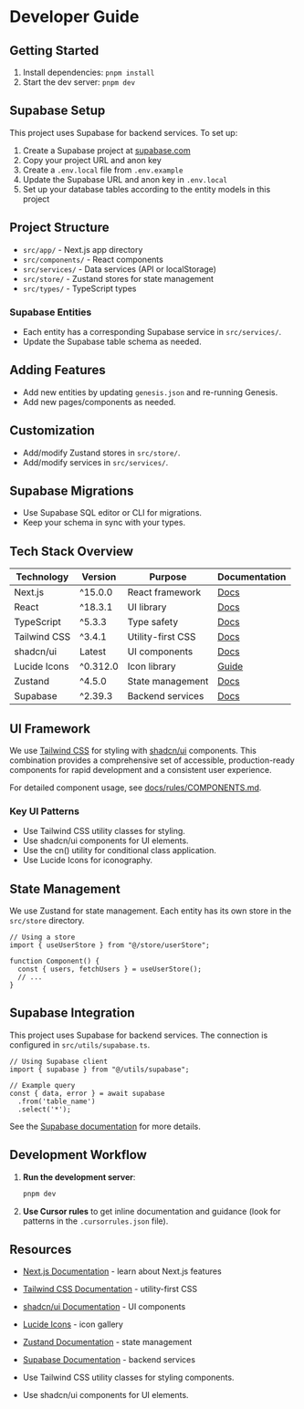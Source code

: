 # Developer Guide

## Getting Started

1. Install dependencies: `pnpm install`
2. Start the dev server: `pnpm dev`


## Supabase Setup

This project uses Supabase for backend services. To set up:

1. Create a Supabase project at [supabase.com](https://supabase.com)
2. Copy your project URL and anon key
3. Create a `.env.local` file from `.env.example`
4. Update the Supabase URL and anon key in `.env.local`
5. Set up your database tables according to the entity models in this project



## Project Structure

- `src/app/` - Next.js app directory
- `src/components/` - React components
- `src/services/` - Data services (API or localStorage)
- `src/store/` - Zustand stores for state management
- `src/types/` - TypeScript types


### Supabase Entities
- Each entity has a corresponding Supabase service in `src/services/`.
- Update the Supabase table schema as needed.


## Adding Features
- Add new entities by updating `genesis.json` and re-running Genesis.
- Add new pages/components as needed.

## Customization
- Add/modify Zustand stores in `src/store/`.
- Add/modify services in `src/services/`.


## Supabase Migrations
- Use Supabase SQL editor or CLI for migrations.
- Keep your schema in sync with your types.


## Tech Stack Overview

| Technology | Version | Purpose | Documentation |
|------------|---------|---------|---------------|
| Next.js | ^15.0.0 | React framework | [Docs](https://nextjs.org/docs) |
| React | ^18.3.1 | UI library | [Docs](https://react.dev) |
| TypeScript | ^5.3.3 | Type safety | [Docs](https://www.typescriptlang.org/docs/) |
| Tailwind CSS | ^3.4.1 | Utility-first CSS | [Docs](https://tailwindcss.com/docs) |
| shadcn/ui | Latest | UI components | [Docs](https://ui.shadcn.com/docs) |
| Lucide Icons | ^0.312.0 | Icon library | [Guide](https://lucide.dev/guide) |
| Zustand | ^4.5.0 | State management | [Docs](https://docs.pmnd.rs/zustand) |
| Supabase | ^2.39.3 | Backend services | [Docs](https://supabase.com/docs) |


## UI Framework

We use [Tailwind CSS](https://tailwindcss.com) for styling with [shadcn/ui](https://ui.shadcn.com) components. This combination provides a comprehensive set of accessible, production-ready components for rapid development and a consistent user experience.

For detailed component usage, see [docs/rules/COMPONENTS.md](./docs/rules/COMPONENTS.md).

### Key UI Patterns

- Use Tailwind CSS utility classes for styling.
- Use shadcn/ui components for UI elements.
- Use the cn() utility for conditional class application.
- Use Lucide Icons for iconography.

## State Management

We use Zustand for state management. Each entity has its own store in the `src/store` directory.

```tsx
// Using a store
import { useUserStore } from "@/store/userStore";

function Component() {
  const { users, fetchUsers } = useUserStore();
  // ...
}
```


## Supabase Integration

This project uses Supabase for backend services. The connection is configured in `src/utils/supabase.ts`.

```tsx
// Using Supabase client
import { supabase } from "@/utils/supabase";

// Example query
const { data, error } = await supabase
  .from('table_name')
  .select('*');
```

See the [Supabase documentation](https://supabase.com/docs) for more details.


## Development Workflow

1. **Run the development server**:
   ```bash
   pnpm dev
   ```

2. **Use Cursor rules** to get inline documentation and guidance (look for patterns in the `.cursorrules.json` file).

## Resources

- [Next.js Documentation](https://nextjs.org/docs) - learn about Next.js features
- [Tailwind CSS Documentation](https://tailwindcss.com/docs) - utility-first CSS
- [shadcn/ui Documentation](https://ui.shadcn.com/docs) - UI components
- [Lucide Icons](https://lucide.dev/icons) - icon gallery
- [Zustand Documentation](https://docs.pmnd.rs/zustand) - state management
- [Supabase Documentation](https://supabase.com/docs) - backend services


- Use Tailwind CSS utility classes for styling components.
- Use shadcn/ui components for UI elements.